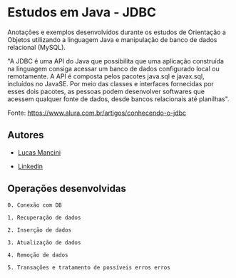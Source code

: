 
# Estudos em Java - JDBC

Anotações e exemplos desenvolvidos durante os estudos de Orientação a Objetos utilizando a linguagem Java e manipulação de banco de dados relacional (MySQL).

"A JDBC é uma API do Java que possibilita que uma aplicação construída na linguagem consiga acessar um banco de dados configurado local ou remotamente. A API é composta pelos pacotes java.sql e javax.sql, incluídos no JavaSE. Por meio das classes e interfaces fornecidas por esses dois pacotes, as pessoas podem desenvolver softwares que acessem qualquer fonte de dados, desde bancos relacionais até planilhas".

Fonte: https://www.alura.com.br/artigos/conhecendo-o-jdbc




## Autores

- [Lucas Mancini](https://www.github.com/mancinilucas)

- [Linkedin](https://www.linkedin.com/in/lucasgmancini/)


## Operações desenvolvidas
    0. Conexão com DB

    1. Recuperação de dados

    2. Inserção de dados

    3. Atualização de dados

    4. Remoção de dados

    5. Transações e tratamento de possíveis erros erros